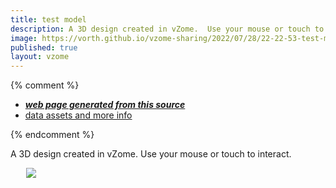 ```yaml
---
title: test model
description: A 3D design created in vZome.  Use your mouse or touch to interact.
image: https://vorth.github.io/vzome-sharing/2022/07/28/22-22-53-test-model/test-model.png
published: true
layout: vzome
---
```


{% comment %}
 - [***web page generated from this source***](<https://vorth.github.io/vzome-sharing/2022/07/28/test-model-22-22-53.html>)
 - [data assets and more info](<https://github.com/vorth/vzome-sharing/tree/main/2022/07/28/22-22-53-test-model/>)
 
{% endcomment %}

A 3D design created in vZome.  Use your mouse or touch to interact.

<vzome-viewer style="width: 87%; height: 60vh; margin: 5%"
       src="https://vorth.github.io/vzome-sharing/2022/07/28/22-22-53-test-model/test-model.vZome" >
  <img src="https://vorth.github.io/vzome-sharing/2022/07/28/22-22-53-test-model/test-model.png" />
</vzome-viewer>